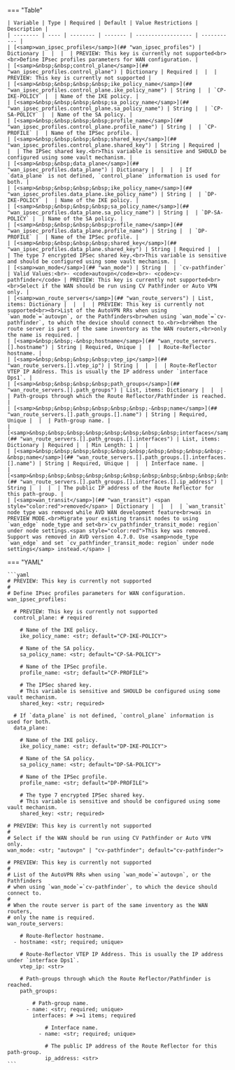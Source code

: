<!--
  ~ Copyright (c) 2024 Arista Networks, Inc.
  ~ Use of this source code is governed by the Apache License 2.0
  ~ that can be found in the LICENSE file.
  -->
=== "Table"

    | Variable | Type | Required | Default | Value Restrictions | Description |
    | -------- | ---- | -------- | ------- | ------------------ | ----------- |
    | [<samp>wan_ipsec_profiles</samp>](## "wan_ipsec_profiles") | Dictionary |  |  |  | PREVIEW: This key is currently not supported<br><br>Define IPsec profiles parameters for WAN configuration. |
    | [<samp>&nbsp;&nbsp;control_plane</samp>](## "wan_ipsec_profiles.control_plane") | Dictionary | Required |  |  | PREVIEW: This key is currently not supported |
    | [<samp>&nbsp;&nbsp;&nbsp;&nbsp;ike_policy_name</samp>](## "wan_ipsec_profiles.control_plane.ike_policy_name") | String |  | `CP-IKE-POLICY` |  | Name of the IKE policy. |
    | [<samp>&nbsp;&nbsp;&nbsp;&nbsp;sa_policy_name</samp>](## "wan_ipsec_profiles.control_plane.sa_policy_name") | String |  | `CP-SA-POLICY` |  | Name of the SA policy. |
    | [<samp>&nbsp;&nbsp;&nbsp;&nbsp;profile_name</samp>](## "wan_ipsec_profiles.control_plane.profile_name") | String |  | `CP-PROFILE` |  | Name of the IPSec profile. |
    | [<samp>&nbsp;&nbsp;&nbsp;&nbsp;shared_key</samp>](## "wan_ipsec_profiles.control_plane.shared_key") | String | Required |  |  | The IPSec shared key.<br>This variable is sensitive and SHOULD be configured using some vault mechanism. |
    | [<samp>&nbsp;&nbsp;data_plane</samp>](## "wan_ipsec_profiles.data_plane") | Dictionary |  |  |  | If `data_plane` is not defined, `control_plane` information is used for both. |
    | [<samp>&nbsp;&nbsp;&nbsp;&nbsp;ike_policy_name</samp>](## "wan_ipsec_profiles.data_plane.ike_policy_name") | String |  | `DP-IKE-POLICY` |  | Name of the IKE policy. |
    | [<samp>&nbsp;&nbsp;&nbsp;&nbsp;sa_policy_name</samp>](## "wan_ipsec_profiles.data_plane.sa_policy_name") | String |  | `DP-SA-POLICY` |  | Name of the SA policy. |
    | [<samp>&nbsp;&nbsp;&nbsp;&nbsp;profile_name</samp>](## "wan_ipsec_profiles.data_plane.profile_name") | String |  | `DP-PROFILE` |  | Name of the IPSec profile. |
    | [<samp>&nbsp;&nbsp;&nbsp;&nbsp;shared_key</samp>](## "wan_ipsec_profiles.data_plane.shared_key") | String | Required |  |  | The type 7 encrypted IPSec shared key.<br>This variable is sensitive and should be configured using some vault mechanism. |
    | [<samp>wan_mode</samp>](## "wan_mode") | String |  | `cv-pathfinder` | Valid Values:<br>- <code>autovpn</code><br>- <code>cv-pathfinder</code> | PREVIEW: This key is currently not supported<br><br>Select if the WAN should be run using CV Pathfinder or Auto VPN only. |
    | [<samp>wan_route_servers</samp>](## "wan_route_servers") | List, items: Dictionary |  |  |  | PREVIEW: This key is currently not supported<br><br>List of the AutoVPN RRs when using `wan_mode`=`autovpn`, or the Pathfinders<br>when using `wan_mode`=`cv-pathfinder`, to which the device should connect to.<br><br>When the route server is part of the same inventory as the WAN routers,<br>only the name is required. |
    | [<samp>&nbsp;&nbsp;-&nbsp;hostname</samp>](## "wan_route_servers.[].hostname") | String | Required, Unique |  |  | Route-Reflector hostname. |
    | [<samp>&nbsp;&nbsp;&nbsp;&nbsp;vtep_ip</samp>](## "wan_route_servers.[].vtep_ip") | String |  |  |  | Route-Reflector VTEP IP Address. This is usually the IP address under `interface Dps1`. |
    | [<samp>&nbsp;&nbsp;&nbsp;&nbsp;path_groups</samp>](## "wan_route_servers.[].path_groups") | List, items: Dictionary |  |  |  | Path-groups through which the Route Reflector/Pathfinder is reached. |
    | [<samp>&nbsp;&nbsp;&nbsp;&nbsp;&nbsp;&nbsp;-&nbsp;name</samp>](## "wan_route_servers.[].path_groups.[].name") | String | Required, Unique |  |  | Path-group name. |
    | [<samp>&nbsp;&nbsp;&nbsp;&nbsp;&nbsp;&nbsp;&nbsp;&nbsp;interfaces</samp>](## "wan_route_servers.[].path_groups.[].interfaces") | List, items: Dictionary | Required |  | Min Length: 1 |  |
    | [<samp>&nbsp;&nbsp;&nbsp;&nbsp;&nbsp;&nbsp;&nbsp;&nbsp;&nbsp;&nbsp;-&nbsp;name</samp>](## "wan_route_servers.[].path_groups.[].interfaces.[].name") | String | Required, Unique |  |  | Interface name. |
    | [<samp>&nbsp;&nbsp;&nbsp;&nbsp;&nbsp;&nbsp;&nbsp;&nbsp;&nbsp;&nbsp;&nbsp;&nbsp;ip_address</samp>](## "wan_route_servers.[].path_groups.[].interfaces.[].ip_address") | String |  |  |  | The public IP address of the Route Reflector for this path-group. |
    | [<samp>wan_transit</samp>](## "wan_transit") <span style="color:red">removed</span> | Dictionary |  |  |  | `wan_transit` node type was removed while AVD WAN development feature<br>was in PREVIEW MODE.<br>Migrate your existing transit nodes to using `wan_edge` node_type and set<br>`cv_pathfinder_transit_mode: region` under node settings.<span style="color:red">This key was removed. Support was removed in AVD version 4.7.0. Use <samp>node_type `wan_edge` and set `cv_pathfinder_transit_mode: region` under node settings</samp> instead.</span> |

=== "YAML"

    ```yaml
    # PREVIEW: This key is currently not supported
    #
    # Define IPsec profiles parameters for WAN configuration.
    wan_ipsec_profiles:

      # PREVIEW: This key is currently not supported
      control_plane: # required

        # Name of the IKE policy.
        ike_policy_name: <str; default="CP-IKE-POLICY">

        # Name of the SA policy.
        sa_policy_name: <str; default="CP-SA-POLICY">

        # Name of the IPSec profile.
        profile_name: <str; default="CP-PROFILE">

        # The IPSec shared key.
        # This variable is sensitive and SHOULD be configured using some vault mechanism.
        shared_key: <str; required>

      # If `data_plane` is not defined, `control_plane` information is used for both.
      data_plane:

        # Name of the IKE policy.
        ike_policy_name: <str; default="DP-IKE-POLICY">

        # Name of the SA policy.
        sa_policy_name: <str; default="DP-SA-POLICY">

        # Name of the IPSec profile.
        profile_name: <str; default="DP-PROFILE">

        # The type 7 encrypted IPSec shared key.
        # This variable is sensitive and should be configured using some vault mechanism.
        shared_key: <str; required>

    # PREVIEW: This key is currently not supported
    #
    # Select if the WAN should be run using CV Pathfinder or Auto VPN only.
    wan_mode: <str; "autovpn" | "cv-pathfinder"; default="cv-pathfinder">

    # PREVIEW: This key is currently not supported
    #
    # List of the AutoVPN RRs when using `wan_mode`=`autovpn`, or the Pathfinders
    # when using `wan_mode`=`cv-pathfinder`, to which the device should connect to.
    #
    # When the route server is part of the same inventory as the WAN routers,
    # only the name is required.
    wan_route_servers:

        # Route-Reflector hostname.
      - hostname: <str; required; unique>

        # Route-Reflector VTEP IP Address. This is usually the IP address under `interface Dps1`.
        vtep_ip: <str>

        # Path-groups through which the Route Reflector/Pathfinder is reached.
        path_groups:

            # Path-group name.
          - name: <str; required; unique>
            interfaces: # >=1 items; required

                # Interface name.
              - name: <str; required; unique>

                # The public IP address of the Route Reflector for this path-group.
                ip_address: <str>
    ```
